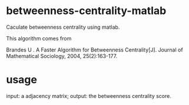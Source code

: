 # betweenness-centrality-matlab
Caculate betweenness centrality using matlab.

This algorithm comes from

Brandes U . A Faster Algorithm for Betweenness Centrality[J]. Journal of Mathematical Sociology, 2004, 25(2):163-177.

# usage
input: a adjacency matrix;
output: the betweenness centrality score.
